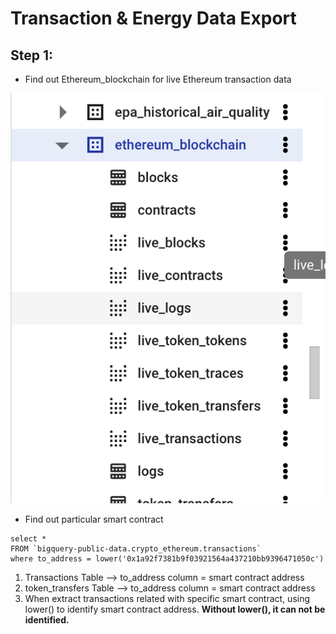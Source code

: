 # Transaction & Energy Data Export

## Step 1:

- Find out Ethereum_blockchain for live Ethereum transaction data

![Untitled](Transaction%20&%20Energy%20Data%20Export%209f44d4669f284f188d93b040b80b4b0e/Untitled.png)

- Find out particular smart contract

```solidity
select *
FROM `bigquery-public-data.crypto_ethereum.transactions`
where to_address = lower('0x1a92f7381b9f03921564a437210bb9396471050c')
```

1. Transactions Table —> to_address column = smart contract address 
2. token_transfers Table —> to_address column = smart contract address 
3. When extract transactions related with specific smart contract, using lower() to identify smart contract address. **Without lower(), it can not be identified.**
